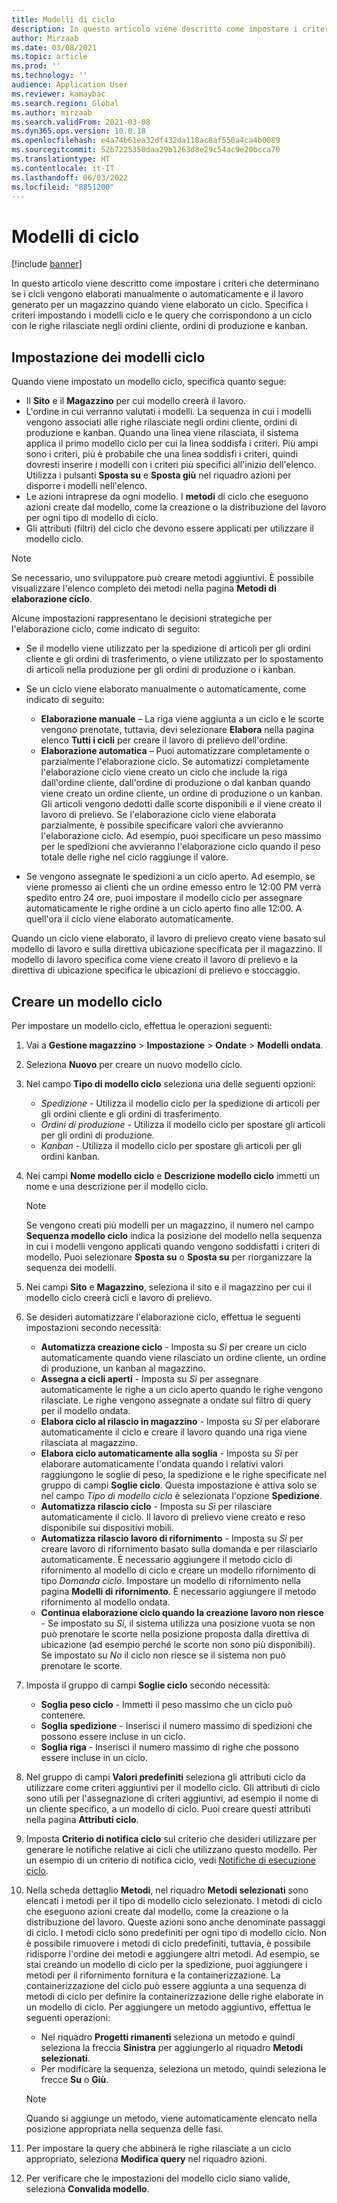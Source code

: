 ```yaml
---
title: Modelli di ciclo
description: In questo articolo viene descritto come impostare i criteri che determinano se i cicli vengono elaborati manualmente o automaticamente e il lavoro generato per un magazzino quando viene elaborato un ciclo.
author: Mirzaab
ms.date: 03/08/2021
ms.topic: article
ms.prod: ''
ms.technology: ''
audience: Application User
ms.reviewer: kamaybac
ms.search.region: Global
ms.author: mirzaab
ms.search.validFrom: 2021-03-08
ms.dyn365.ops.version: 10.0.18
ms.openlocfilehash: e4a74b61ea32df432da118ac8af550a4ca4b0089
ms.sourcegitcommit: 52b7225350daa29b1263d8e29c54ac9e20bcca70
ms.translationtype: HT
ms.contentlocale: it-IT
ms.lasthandoff: 06/03/2022
ms.locfileid: "8851200"
---
```

# <a name="wave-templates"></a>Modelli di ciclo

[!include [banner](../includes/banner.md)]

In questo articolo viene descritto come impostare i criteri che determinano se i cicli vengono elaborati manualmente o automaticamente e il lavoro generato per un magazzino quando viene elaborato un ciclo. Specifica i criteri impostando i modelli ciclo e le query che corrispondono a un ciclo con le righe rilasciate negli ordini cliente, ordini di produzione e kanban.

## <a name="settings-for-wave-templates"></a>Impostazione dei modelli ciclo

Quando viene impostato un modello ciclo, specifica quanto segue:

- Il **Sito** e il **Magazzino** per cui modello creerà il lavoro.
- L'ordine in cui verranno valutati i modelli. La sequenza in cui i modelli vengono associati alle righe rilasciate negli ordini cliente, ordini di produzione e kanban. Quando una linea viene rilasciata, il sistema applica il primo modello ciclo per cui la linea soddisfa i criteri. Più ampi sono i criteri, più è probabile che una linea soddisfi i criteri, quindi dovresti inserire i modelli con i criteri più specifici all'inizio dell'elenco. Utilizza i pulsanti **Sposta su** e **Sposta giù** nel riquadro azioni per disporre i modelli nell'elenco.
- Le azioni intraprese da ogni modello. I **metodi** di ciclo che eseguono azioni create dal modello, come la creazione o la distribuzione del lavoro per ogni tipo di modello di ciclo.
- Gli attributi (filtri) del ciclo che devono essere applicati per utilizzare il modello ciclo.

> [!NOTE]
> Se necessario, uno sviluppatore può creare metodi aggiuntivi. È possibile visualizzare l'elenco completo dei metodi nella pagina **Metodi di elaborazione ciclo**.

Alcune impostazioni rappresentano le decisioni strategiche per l'elaborazione ciclo, come indicato di seguito:

- Se il modello viene utilizzato per la spedizione di articoli per gli ordini cliente e gli ordini di trasferimento, o viene utilizzato per lo spostamento di articoli nella produzione per gli ordini di produzione o i kanban.
- Se un ciclo viene elaborato manualmente o automaticamente, come indicato di seguito:

  - **Elaborazione manuale** – La riga viene aggiunta a un ciclo e le scorte vengono prenotate, tuttavia, devi selezionare **Elabora** nella pagina elenco **Tutti i cicli** per creare il lavoro di prelievo dell'ordine.
  - **Elaborazione automatica** – Puoi automatizzare completamente o parzialmente l'elaborazione ciclo. Se automatizzi completamente l'elaborazione ciclo viene creato un ciclo che include la riga dall'ordine cliente, dall'ordine di produzione o dal kanban quando viene creato un ordine cliente, un ordine di produzione o un kanban. Gli articoli vengono dedotti dalle scorte disponibili e il viene creato il lavoro di prelievo. Se l'elaborazione ciclo viene elaborata parzialmente, è possibile specificare valori che avvieranno l'elaborazione ciclo. Ad esempio, puoi specificare un peso massimo per le spedizioni che avvieranno l'elaborazione ciclo quando il peso totale delle righe nel ciclo raggiunge il valore.

- Se vengono assegnate le spedizioni a un ciclo aperto. Ad esempio, se viene promesso ai clienti che un ordine emesso entro le 12:00 PM verrà spedito entro 24 ore, puoi impostare il modello ciclo per assegnare automaticamente le righe ordine a un ciclo aperto fino alle 12:00. A quell'ora il ciclo viene elaborato automaticamente.

Quando un ciclo viene elaborato, il lavoro di prelievo creato viene basato sul modello di lavoro e sulla direttiva ubicazione specificata per il magazzino. Il modello di lavoro specifica come viene creato il lavoro di prelievo e la direttiva di ubicazione specifica le ubicazioni di prelievo e stoccaggio.

## <a name="create-a-wave-template"></a>Creare un modello ciclo

Per impostare un modello ciclo, effettua le operazioni seguenti:

1. Vai a **Gestione magazzino** \> **Impostazione** \> **Ondate** \> **Modelli ondata**.
1. Seleziona **Nuovo** per creare un nuovo modello ciclo.
1. Nel campo **Tipo di modello ciclo** seleziona una delle seguenti opzioni:

    - *Spedizione* - Utilizza il modello ciclo per la spedizione di articoli per gli ordini cliente e gli ordini di trasferimento.
    - *Ordini di produzione* - Utilizza il modello ciclo per spostare gli articoli per gli ordini di produzione.
    - *Kanban* - Utilizza il modello ciclo per spostare gli articoli per gli ordini kanban.

1. Nei campi **Nome modello ciclo** e **Descrizione modello ciclo** immetti un nome e una descrizione per il modello ciclo.

    > [!NOTE]
    > Se vengono creati più modelli per un magazzino, il numero nel campo **Sequenza modello ciclo** indica la posizione del modello nella sequenza in cui i modelli vengono applicati quando vengono soddisfatti i criteri di modello. Puoi selezionare **Sposta su** o **Sposta su** per riorganizzare la sequenza dei modelli.

1. Nei campi **Sito** e **Magazzino**, seleziona il sito e il magazzino per cui il modello ciclo creerà cicli e lavoro di prelievo.
1. Se desideri automatizzare l'elaborazione ciclo, effettua le seguenti impostazioni secondo necessità:

    - **Automatizza creazione ciclo** - Imposta su *Sì* per creare un ciclo automaticamente quando viene rilasciato un ordine cliente, un ordine di produzione, un kanban al magazzino.
    - **Assegna a cicli aperti** - Imposta su *Sì* per assegnare automaticamente le righe a un ciclo aperto quando le righe vengono rilasciate. Le righe vengono assegnate a ondate sul filtro di query per il modello ondata.
    - **Elabora ciclo al rilascio in magazzino** - Imposta su *Sì* per elaborare automaticamente il ciclo e creare il lavoro quando una riga viene rilasciata al magazzino.
    - **Elabora ciclo automaticamente alla soglia** - Imposta su *Sì* per elaborare automaticamente l'ondata quando i relativi valori raggiungono le soglie di peso, la spedizione e le righe specificate nel gruppo di campi **Soglie ciclo**. Questa impostazione è attiva solo se nel campo *Tipo di modello ciclo* è selezionata l'opzione **Spedizione**.
    - **Automatizza rilascio ciclo** - Imposta su *Sì* per rilasciare automaticamente il ciclo. Il lavoro di prelievo viene creato e reso disponibile sui dispositivi mobili.
    - **Automatizza rilascio lavoro di rifornimento** - Imposta su *Sì* per creare lavoro di rifornimento basato sulla domanda e per rilasciarlo automaticamente. È necessario aggiungere il metodo ciclo di rifornimento al modello di ciclo e creare un modello rifornimento di tipo *Domanda ciclo*. Impostare un modello di rifornimento nella pagina **Modelli di rifornimento**. È necessario aggiungere il metodo rifornimento al modello ondata.
    - **Continua elaborazione ciclo quando la creazione lavoro non riesce** - Se impostato su *Sì*, il sistema utilizza una posizione vuota se non può prenotare le scorte nella posizione proposta dalla direttiva di ubicazione (ad esempio perché le scorte non sono più disponibili). Se impostato su *No* il ciclo non riesce se il sistema non può prenotare le scorte.

1. Imposta il gruppo di campi **Soglie ciclo** secondo necessità:
    - **Soglia peso ciclo** - Immetti il peso massimo che un ciclo può contenere.
    - **Soglia spedizione** - Inserisci il numero massimo di spedizioni che possono essere incluse in un ciclo.
    - **Soglia riga** - Inserisci il numero massimo di righe che possono essere incluse in un ciclo.

1. Nel gruppo di campi **Valori predefiniti** seleziona gli attributi ciclo da utilizzare come criteri aggiuntivi per il modello ciclo. Gli attributi di ciclo sono utili per l'assegnazione di criteri aggiuntivi, ad esempio il nome di un cliente specifico, a un modello di ciclo. Puoi creare questi attributi nella pagina **Attributi ciclo**. 

1. Imposta **Criterio di notifica ciclo** sul criterio che desideri utilizzare per generare le notifiche relative ai cicli che utilizzano questo modello. Per un esempio di un criterio di notifica ciclo, vedi [Notifiche di esecuzione ciclo](wave-execution-notifications.md).

1. Nella scheda dettaglio **Metodi**, nel riquadro **Metodi selezionati** sono elencati i metodi per il tipo di modello ciclo selezionato. I metodi di ciclo che eseguono azioni create dal modello, come la creazione o la distribuzione del lavoro. Queste azioni sono anche denominate passaggi di ciclo. I metodi ciclo sono predefiniti per ogni tipo di modello ciclo. Non è possibile rimuovere i metodi di ciclo predefiniti, tuttavia, è possibile ridisporre l'ordine dei metodi e aggiungere altri metodi. Ad esempio, se stai creando un modello di ciclo per la spedizione, puoi aggiungere i metodi per il rifornimento fornitura e la containerizzazione. La containerizzazione del ciclo può essere aggiunta a una sequenza di metodi di ciclo per definire la containerizzazione delle righe elaborate in un modello di ciclo. Per aggiungere un metodo aggiuntivo, effettua le seguenti operazioni:

    - Nel riquadro **Progetti rimanenti** seleziona un metodo e quindi seleziona la freccia **Sinistra** per aggiungerlo al riquadro **Metodi selezionati**.
    - Per modificare la sequenza, seleziona un metodo, quindi seleziona le frecce **Su** o **Giù**.

    > [!NOTE]
    > Quando si aggiunge un metodo, viene automaticamente elencato nella posizione appropriata nella sequenza delle fasi.

1. Per impostare la query che abbinerà le righe rilasciate a un ciclo appropriato, seleziona **Modifica query** nel riquadro azioni.
1. Per verificare che le impostazioni del modello ciclo siano valide, seleziona **Convalida modello**.
